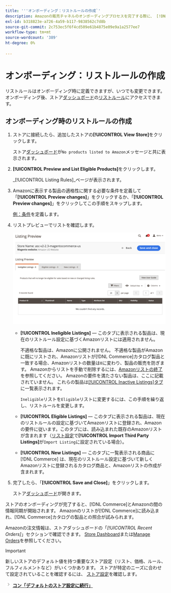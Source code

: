 ```yaml
---
title: '''オンボーディング：リストルールの作成`'
description: Amazonの販売チャネルのオンボーディングプロセスを完了する際に、 [!DNL Commerce] 製品のAmazonリストを生成するための最初のリストルールを作成します。
exl-id: b318823e-a726-4a59-b117-9838562c7d8b
source-git-commit: 2c753ec5f6f4cd509e61b4875e09e9a1a2577ee7
workflow-type: tm+mt
source-wordcount: '389'
ht-degree: 0%

---
```


# オンボーディング：リストルールの作成

リストルールはオンボーディング時に定義できますが、いつでも変更できます。 オンボーディング後、ストア[ダッシュボード](./amazon-store-dashboard.md)の[リストルール](./listing-rules.md)にアクセスできます。

## オンボーディング時のリストルールの作成

1. ストアに接続したら、追加したストアの&#x200B;**[!UICONTROL View Store]**&#x200B;をクリックします。

   ストア[ダッシュボード](./amazon-store-dashboard.md)が`No products listed to Amazon`メッセージと共に表示されます。

1. **[!UICONTROL Preview and List Eligible Products]**&#x200B;をクリックします。

   _[!UICONTROL Listing Rules]_ページが表示されます。

1. Amazonに表示する製品の適格性に関する必要な条件を定義して「**[!UICONTROL Preview changes]**」をクリックするか、「**[!UICONTROL Preview changes]**」をクリックしてこの手順をスキップします。

   [例：条件](./ob-define-condition-example.md)を定義します。

1. リストプレビューでリストを確認します。

   ![リストのプレビュー](assets/amazon-ob-listing-preview.png)

   - **[!UICONTROL Ineligible Listings]**  — このタブに表示される製品は、現在のリストルール設定に基づくAmazonリストには適用されません。

      不適格な製品は、Amazonに公開されません。 不適格な製品がAmazonに既にリストされ、Amazonリストが[!DNL Commerce]カタログ製品と一致する場合、Amazonリストの数量は`0`に変わり、製品の販売を防ぎます。 Amazonからリストを手動で削除するには、[Amazonリストの終了](./end-listings-manually.md)を参照してください。 Amazonの要件を満たさない製品は、ここに記載されていません。 これらの製品は[[!UICONTROL Inactive Listings]タブ](./inactive-listings.md)に一覧表示されます。

      `Ineligible`リストを`Eligible`リストに変更するには、この手順を繰り返し、リストルールを変更します。

   - **[!UICONTROL Eligible Listings]**  — このタブに表示される製品は、現在のリストルールの設定に基づいてAmazonリストに登録され、Amazonの要件に従います。このタブには、読み込まれた既存のAmazonリストが含まれます（[リスト設定](./listing-settings.md)で&#x200B;**[!UICONTROL Import Third Party Listings]**&#x200B;が`Import Listing`に設定されている場合）。

   - **[!UICONTROL New Listings]**  — このタブに一覧表示される商品に [!DNL Commerce] は、現在のリストルール設定に基づいて新しくAmazonリストに登録されるカタログ商品と、Amazonリストの作成が含まれます。

1. 完了したら、「**[!UICONTROL Save and Close]**」をクリックします。

   ストア[ダッシュボード](./amazon-store-dashboard.md)が開きます。

ストアのオンボーディングが完了すると、[!DNL Commerce]とAmazonの間の情報同期が開始されます。 Amazonのリストが[!DNL Commerce]に読み込まれ、[!DNL Commerce]カタログの製品との照合が試みられます。

Amazonの注文情報は、ストアダッシュボードの「_[!UICONTROL Recent Orders]_」セクションで確認できます。 [Store Dashboard](./amazon-store-dashboard.md)または[Manage Orders](./managing-orders.md)を参照してください。

>[!IMPORTANT]
>
>新しいストアのデフォルト値を持つ重要なストア設定（リスト、価格、ルール、フルフィルメントなど）がいくつかあります。 ストアが特定のニーズに合わせて設定されていることを確認するには、 [ストア設定](./default-store-settings.md)を確認します。

![次のアイ](assets/btn-next.png) [**コン「デフォルトのストア設定に続行」**](./default-store-settings.md)
